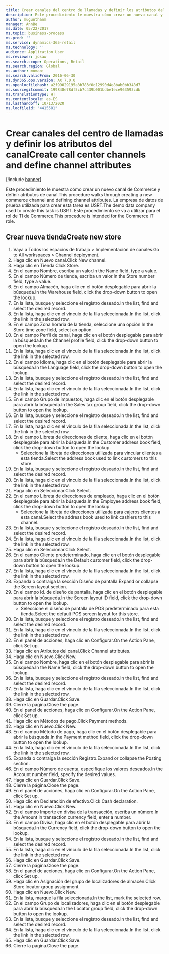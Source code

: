 ```yaml
---
title: Crear canales del centro de llamadas y definir los atributos del canal
description: Este procedimiento le muestra cómo crear un nuevo canal y definir atributos de canal.
author: mugunthanm
manager: AnnBe
ms.date: 05/22/2017
ms.topic: business-process
ms.prod: ''
ms.service: dynamics-365-retail
ms.technology: ''
audience: Application User
ms.reviewer: josaw
ms.search.scope: Operations, Retail
ms.search.region: Global
ms.author: mumani
ms.search.validFrom: 2016-06-30
ms.dyn365.ops.version: AX 7.0.0
ms.openlocfilehash: a2f99029195a8b783f0d12990d4e8bab0bb348d7
ms.sourcegitcommit: 199848e78df5cb7c439b001bdbe1ece963593cdb
ms.translationtype: HT
ms.contentlocale: es-ES
ms.lasthandoff: 10/13/2020
ms.locfileid: "4415581"
---
```

# <a name="create-call-center-channels-and-define-channel-attributes"></a><span data-ttu-id="8e669-103">Crear canales del centro de llamadas y definir los atributos del canal</span><span class="sxs-lookup"><span data-stu-id="8e669-103">Create call center channels and define channel attributes</span></span>

[!include [banner](../includes/banner.md)]

<span data-ttu-id="8e669-104">Este procedimiento le muestra cómo crear un nuevo canal de Commerce y definir atributos de canal.</span><span class="sxs-lookup"><span data-stu-id="8e669-104">This procedure walks through creating a new commerce channel and defining channel attributes.</span></span> <span data-ttu-id="8e669-105">La empresa de datos de prueba utilizada para crear esta tarea es USRT.</span><span class="sxs-lookup"><span data-stu-id="8e669-105">The demo data company used to create this task is USRT.</span></span> <span data-ttu-id="8e669-106">Este procedimiento se va a utilizar para el rol de TI de Commerce.</span><span class="sxs-lookup"><span data-stu-id="8e669-106">This procedure is intended for the Commerce IT role.</span></span>


## <a name="create-new-store"></a><span data-ttu-id="8e669-107">Crear nueva tienda</span><span class="sxs-lookup"><span data-stu-id="8e669-107">Create new store</span></span>
1. <span data-ttu-id="8e669-108">Vaya a Todos los espacios de trabajo > Implementación de canales.</span><span class="sxs-lookup"><span data-stu-id="8e669-108">Go to All workspaces > Channel deployment.</span></span>
2. <span data-ttu-id="8e669-109">Haga clic en Nuevo canal.</span><span class="sxs-lookup"><span data-stu-id="8e669-109">Click New channel.</span></span>
3. <span data-ttu-id="8e669-110">Haga clic en Tienda.</span><span class="sxs-lookup"><span data-stu-id="8e669-110">Click Store.</span></span>
4. <span data-ttu-id="8e669-111">En el campo Nombre, escriba un valor.</span><span class="sxs-lookup"><span data-stu-id="8e669-111">In the Name field, type a value.</span></span>
5. <span data-ttu-id="8e669-112">En el campo Número de tienda, escriba un valor.</span><span class="sxs-lookup"><span data-stu-id="8e669-112">In the Store number field, type a value.</span></span>
6. <span data-ttu-id="8e669-113">En el campo Almacén, haga clic en el botón desplegable para abrir la búsqueda.</span><span class="sxs-lookup"><span data-stu-id="8e669-113">In the Warehouse field, click the drop-down button to open the lookup.</span></span>
7. <span data-ttu-id="8e669-114">En la lista, busque y seleccione el registro deseado.</span><span class="sxs-lookup"><span data-stu-id="8e669-114">In the list, find and select the desired record.</span></span>
8. <span data-ttu-id="8e669-115">En la lista, haga clic en el vínculo de la fila seleccionada.</span><span class="sxs-lookup"><span data-stu-id="8e669-115">In the list, click the link in the selected row.</span></span>
9. <span data-ttu-id="8e669-116">En el campo Zona horaria de la tienda, seleccione una opción.</span><span class="sxs-lookup"><span data-stu-id="8e669-116">In the Store time zone field, select an option.</span></span>
10. <span data-ttu-id="8e669-117">En el campo Perfil de canal, haga clic en el botón desplegable para abrir la búsqueda.</span><span class="sxs-lookup"><span data-stu-id="8e669-117">In the Channel profile field, click the drop-down button to open the lookup.</span></span>
11. <span data-ttu-id="8e669-118">En la lista, haga clic en el vínculo de la fila seleccionada.</span><span class="sxs-lookup"><span data-stu-id="8e669-118">In the list, click the link in the selected row.</span></span>
12. <span data-ttu-id="8e669-119">En el campo Idioma, haga clic en el botón desplegable para abrir la búsqueda.</span><span class="sxs-lookup"><span data-stu-id="8e669-119">In the Language field, click the drop-down button to open the lookup.</span></span>
13. <span data-ttu-id="8e669-120">En la lista, busque y seleccione el registro deseado.</span><span class="sxs-lookup"><span data-stu-id="8e669-120">In the list, find and select the desired record.</span></span>
14. <span data-ttu-id="8e669-121">En la lista, haga clic en el vínculo de la fila seleccionada.</span><span class="sxs-lookup"><span data-stu-id="8e669-121">In the list, click the link in the selected row.</span></span>
15. <span data-ttu-id="8e669-122">En el campo Grupo de impuestos, haga clic en el botón desplegable para abrir la búsqueda.</span><span class="sxs-lookup"><span data-stu-id="8e669-122">In the Sales tax group field, click the drop-down button to open the lookup.</span></span>
16. <span data-ttu-id="8e669-123">En la lista, busque y seleccione el registro deseado.</span><span class="sxs-lookup"><span data-stu-id="8e669-123">In the list, find and select the desired record.</span></span>
17. <span data-ttu-id="8e669-124">En la lista, haga clic en el vínculo de la fila seleccionada.</span><span class="sxs-lookup"><span data-stu-id="8e669-124">In the list, click the link in the selected row.</span></span>
18. <span data-ttu-id="8e669-125">En el campo Libreta de direcciones de cliente, haga clic en el botón desplegable para abrir la búsqueda.</span><span class="sxs-lookup"><span data-stu-id="8e669-125">In the Customer address book field, click the drop-down button to open the lookup.</span></span>
    * <span data-ttu-id="8e669-126">Seleccione la libreta de direcciones utilizada para vincular clientes a esta tienda.</span><span class="sxs-lookup"><span data-stu-id="8e669-126">Select the address book used to link customers to this store.</span></span>  
19. <span data-ttu-id="8e669-127">En la lista, busque y seleccione el registro deseado.</span><span class="sxs-lookup"><span data-stu-id="8e669-127">In the list, find and select the desired record.</span></span>
20. <span data-ttu-id="8e669-128">En la lista, haga clic en el vínculo de la fila seleccionada.</span><span class="sxs-lookup"><span data-stu-id="8e669-128">In the list, click the link in the selected row.</span></span>
21. <span data-ttu-id="8e669-129">Haga clic en Seleccionar.</span><span class="sxs-lookup"><span data-stu-id="8e669-129">Click Select.</span></span>
22. <span data-ttu-id="8e669-130">En el campo Libreta de direcciones de empleado, haga clic en el botón desplegable para abrir la búsqueda.</span><span class="sxs-lookup"><span data-stu-id="8e669-130">In the Employee address book field, click the drop-down button to open the lookup.</span></span>
    * <span data-ttu-id="8e669-131">Seleccione la libreta de direcciones utilizada para cajeros clientes a esta canal.</span><span class="sxs-lookup"><span data-stu-id="8e669-131">Select the address book used to link cashiers to this channel.</span></span>  
23. <span data-ttu-id="8e669-132">En la lista, busque y seleccione el registro deseado.</span><span class="sxs-lookup"><span data-stu-id="8e669-132">In the list, find and select the desired record.</span></span>
24. <span data-ttu-id="8e669-133">En la lista, haga clic en el vínculo de la fila seleccionada.</span><span class="sxs-lookup"><span data-stu-id="8e669-133">In the list, click the link in the selected row.</span></span>
25. <span data-ttu-id="8e669-134">Haga clic en Seleccionar.</span><span class="sxs-lookup"><span data-stu-id="8e669-134">Click Select.</span></span>
26. <span data-ttu-id="8e669-135">En el campo Cliente predeterminado, haga clic en el botón desplegable para abrir la búsqueda.</span><span class="sxs-lookup"><span data-stu-id="8e669-135">In the Default customer field, click the drop-down button to open the lookup.</span></span>
27. <span data-ttu-id="8e669-136">En la lista, haga clic en el vínculo de la fila seleccionada.</span><span class="sxs-lookup"><span data-stu-id="8e669-136">In the list, click the link in the selected row.</span></span>
28. <span data-ttu-id="8e669-137">Expanda o contraiga la sección Diseño de pantalla.</span><span class="sxs-lookup"><span data-stu-id="8e669-137">Expand or collapse the Screen layout section.</span></span>
29. <span data-ttu-id="8e669-138">En el campo Id. de diseño de pantalla, haga clic en el botón desplegable para abrir la búsqueda.</span><span class="sxs-lookup"><span data-stu-id="8e669-138">In the Screen layout ID field, click the drop-down button to open the lookup.</span></span>
    * <span data-ttu-id="8e669-139">Seleccione el diseño de pantalla de POS predeterminado para esta tienda.</span><span class="sxs-lookup"><span data-stu-id="8e669-139">Select the default POS screen layout for this store.</span></span>  
30. <span data-ttu-id="8e669-140">En la lista, busque y seleccione el registro deseado.</span><span class="sxs-lookup"><span data-stu-id="8e669-140">In the list, find and select the desired record.</span></span>
31. <span data-ttu-id="8e669-141">En la lista, haga clic en el vínculo de la fila seleccionada.</span><span class="sxs-lookup"><span data-stu-id="8e669-141">In the list, click the link in the selected row.</span></span>
32. <span data-ttu-id="8e669-142">En el panel de acciones, haga clic en Configurar.</span><span class="sxs-lookup"><span data-stu-id="8e669-142">On the Action Pane, click Set up.</span></span>
33. <span data-ttu-id="8e669-143">Haga clic en Atributos del canal.</span><span class="sxs-lookup"><span data-stu-id="8e669-143">Click Channel attributes.</span></span>
34. <span data-ttu-id="8e669-144">Haga clic en Nuevo.</span><span class="sxs-lookup"><span data-stu-id="8e669-144">Click New.</span></span>
35. <span data-ttu-id="8e669-145">En el campo Nombre, haga clic en el botón desplegable para abrir la búsqueda.</span><span class="sxs-lookup"><span data-stu-id="8e669-145">In the Name field, click the drop-down button to open the lookup.</span></span>
36. <span data-ttu-id="8e669-146">En la lista, busque y seleccione el registro deseado.</span><span class="sxs-lookup"><span data-stu-id="8e669-146">In the list, find and select the desired record.</span></span>
37. <span data-ttu-id="8e669-147">En la lista, haga clic en el vínculo de la fila seleccionada.</span><span class="sxs-lookup"><span data-stu-id="8e669-147">In the list, click the link in the selected row.</span></span>
38. <span data-ttu-id="8e669-148">Haga clic en Guardar.</span><span class="sxs-lookup"><span data-stu-id="8e669-148">Click Save.</span></span>
39. <span data-ttu-id="8e669-149">Cierre la página.</span><span class="sxs-lookup"><span data-stu-id="8e669-149">Close the page.</span></span>
40. <span data-ttu-id="8e669-150">En el panel de acciones, haga clic en Configurar.</span><span class="sxs-lookup"><span data-stu-id="8e669-150">On the Action Pane, click Set up.</span></span>
41. <span data-ttu-id="8e669-151">Haga clic en Métodos de pago.</span><span class="sxs-lookup"><span data-stu-id="8e669-151">Click Payment methods.</span></span>
42. <span data-ttu-id="8e669-152">Haga clic en Nuevo.</span><span class="sxs-lookup"><span data-stu-id="8e669-152">Click New.</span></span>
43. <span data-ttu-id="8e669-153">En el campo Método de pago, haga clic en el botón desplegable para abrir la búsqueda.</span><span class="sxs-lookup"><span data-stu-id="8e669-153">In the Payment method field, click the drop-down button to open the lookup.</span></span>
44. <span data-ttu-id="8e669-154">En la lista, haga clic en el vínculo de la fila seleccionada.</span><span class="sxs-lookup"><span data-stu-id="8e669-154">In the list, click the link in the selected row.</span></span>
45. <span data-ttu-id="8e669-155">Expanda o contraiga la sección Registro.</span><span class="sxs-lookup"><span data-stu-id="8e669-155">Expand or collapse the Posting section.</span></span>
46. <span data-ttu-id="8e669-156">En el campo Número de cuenta, especifique los valores deseados.</span><span class="sxs-lookup"><span data-stu-id="8e669-156">In the Account number field, specify the desired values.</span></span>
47. <span data-ttu-id="8e669-157">Haga clic en Guardar.</span><span class="sxs-lookup"><span data-stu-id="8e669-157">Click Save.</span></span>
48. <span data-ttu-id="8e669-158">Cierre la página.</span><span class="sxs-lookup"><span data-stu-id="8e669-158">Close the page.</span></span>
49. <span data-ttu-id="8e669-159">En el panel de acciones, haga clic en Configurar.</span><span class="sxs-lookup"><span data-stu-id="8e669-159">On the Action Pane, click Set up.</span></span>
50. <span data-ttu-id="8e669-160">Haga clic en Declaración de efectivo.</span><span class="sxs-lookup"><span data-stu-id="8e669-160">Click Cash declaration.</span></span>
51. <span data-ttu-id="8e669-161">Haga clic en Nuevo.</span><span class="sxs-lookup"><span data-stu-id="8e669-161">Click New.</span></span>
52. <span data-ttu-id="8e669-162">En el campo Importe en divisa de la transacción, escriba un número.</span><span class="sxs-lookup"><span data-stu-id="8e669-162">In the Amount in transaction currency field, enter a number.</span></span>
53. <span data-ttu-id="8e669-163">En el campo Divisa, haga clic en el botón desplegable para abrir la búsqueda.</span><span class="sxs-lookup"><span data-stu-id="8e669-163">In the Currency field, click the drop-down button to open the lookup.</span></span>
54. <span data-ttu-id="8e669-164">En la lista, busque y seleccione el registro deseado.</span><span class="sxs-lookup"><span data-stu-id="8e669-164">In the list, find and select the desired record.</span></span>
55. <span data-ttu-id="8e669-165">En la lista, haga clic en el vínculo de la fila seleccionada.</span><span class="sxs-lookup"><span data-stu-id="8e669-165">In the list, click the link in the selected row.</span></span>
56. <span data-ttu-id="8e669-166">Haga clic en Guardar.</span><span class="sxs-lookup"><span data-stu-id="8e669-166">Click Save.</span></span>
57. <span data-ttu-id="8e669-167">Cierre la página.</span><span class="sxs-lookup"><span data-stu-id="8e669-167">Close the page.</span></span>
58. <span data-ttu-id="8e669-168">En el panel de acciones, haga clic en Configurar.</span><span class="sxs-lookup"><span data-stu-id="8e669-168">On the Action Pane, click Set up.</span></span>
59. <span data-ttu-id="8e669-169">Haga clic en Asignación del grupo de localizadores de almacén.</span><span class="sxs-lookup"><span data-stu-id="8e669-169">Click Store locator group assignment.</span></span>
60. <span data-ttu-id="8e669-170">Haga clic en Nuevo.</span><span class="sxs-lookup"><span data-stu-id="8e669-170">Click New.</span></span>
61. <span data-ttu-id="8e669-171">En la lista, marque la fila seleccionada.</span><span class="sxs-lookup"><span data-stu-id="8e669-171">In the list, mark the selected row.</span></span>
62. <span data-ttu-id="8e669-172">En el campo Grupo de localizadores, haga clic en el botón desplegable para abrir la búsqueda.</span><span class="sxs-lookup"><span data-stu-id="8e669-172">In the Locator group field, click the drop-down button to open the lookup.</span></span>
63. <span data-ttu-id="8e669-173">En la lista, busque y seleccione el registro deseado.</span><span class="sxs-lookup"><span data-stu-id="8e669-173">In the list, find and select the desired record.</span></span>
64. <span data-ttu-id="8e669-174">En la lista, haga clic en el vínculo de la fila seleccionada.</span><span class="sxs-lookup"><span data-stu-id="8e669-174">In the list, click the link in the selected row.</span></span>
65. <span data-ttu-id="8e669-175">Haga clic en Guardar.</span><span class="sxs-lookup"><span data-stu-id="8e669-175">Click Save.</span></span>
66. <span data-ttu-id="8e669-176">Cierre la página.</span><span class="sxs-lookup"><span data-stu-id="8e669-176">Close the page.</span></span>

